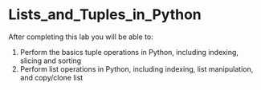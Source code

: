 # Lists_and_Tuples_in_Python
After completing this lab you will be able to:  
1) Perform the basics tuple operations in Python, including indexing, slicing and sorting
2) Perform list operations in Python, including indexing, list manipulation, and copy/clone list
